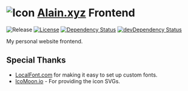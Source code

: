 # ![Icon](assets/brand/icon.ico) [Alain.xyz](https://alain.xyz) Frontend

![Release][release-img] [![License][license-img]][license-url] [![Dependency Status][david-img]][david-url] [![devDependency Status][david-dev-img]][david-dev-url]

My personal website frontend.

## Special Thanks

- [LocalFont.com](http://www.localfont.com/) for making it easy to set up custom fonts.
- [IcoMoon.io](https://icomoon.io/) - For providing the icon SVGs.

[website-url]: https://alain.xyz
[release-img]: https://img.shields.io/badge/release-0.4.0-4dbfcc.svg?style=flat-square
[license-img]: http://img.shields.io/:license-mit-blue.svg?style=flat-square
[license-url]: https://opensource.org/licenses/MIT
[david-url]: https://david-dm.org/alaingalvan/alain.xyz?path=frontend
[david-img]: https://david-dm.org/alaingalvan/alain.xyz.svg?path=frontend&style=flat-square
[david-dev-url]: https://david-dm.org/alaingalvan/alain.xyz?path=frontend#info=devDependencies
[david-dev-img]: https://david-dm.org/alaingalvan/alain.xyz/dev-status.svg?path=frontend&style=flat-square
